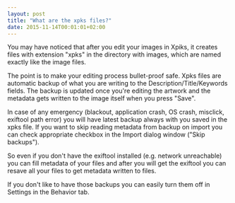 ```yaml
---
layout: post
title: "What are the xpks files?"
date: 2015-11-14T00:01:01+02:00
---
```


You may have noticed that after you edit your images in Xpiks, it creates files with extension "xpks" in the directory with images, which are named exactly like the image files.

The point is to make your editing process bullet-proof safe. Xpks files are automatic backup of what you are writing to the Description/Title/Keywords fields. The backup is updated once you're editing the artwork and the metadata gets written to the image itself when you press "Save".

In case of any emergency (blackout, application crash, OS crash, misclick, exiftool path error) you will have latest backup always with you saved in the xpks file. If you want to skip reading metadata from backup on import you can check appropriate checkbox in the Import dialog window ("Skip backups").

So even if you don't have the exiftool installed (e.g. network unreachable) you can fill metadata of your files and after you will get the exiftool you can resave all your files to get metadata written to files.

If you don't like to have those backups you can easily turn them off in Settings in the Behavior tab.